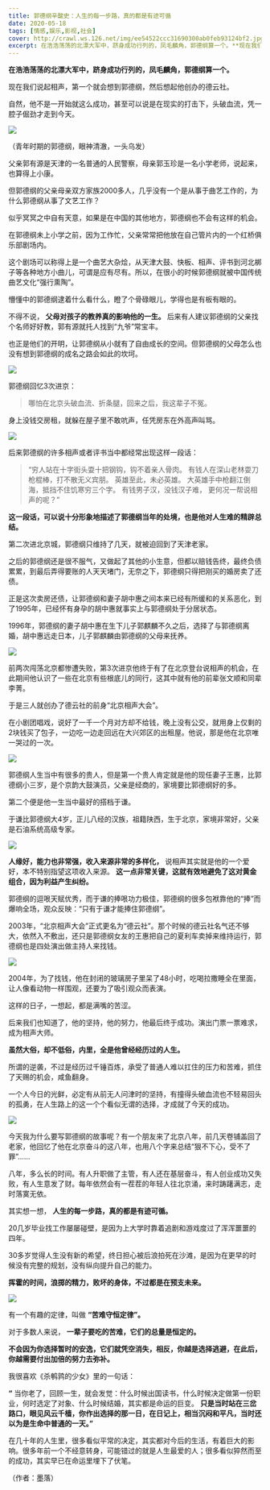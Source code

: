 ```yaml
---
title: 郭德纲辛酸史：人生的每一步路，真的都是有迹可循
date: 2020-05-18
tags: [情感,娱乐,影视,社会]
cover: http://crawl.ws.126.net/img/ee54522ccc31690300ab0feb93124bf2.jpg
excerpt: 在浩浩荡荡的北漂大军中，跻身成功行列的，凤毛麟角，郭德纲算一个。**现在我们说起相声，第一个就会想到郭德纲，然后想起他创办的德云社。自然，他不是一开始就这么成功，甚至可以说是在现实的打击下，头破血流，凭一腔子倔劲才走到今天。
---
```

**在浩浩荡荡的北漂大军中，跻身成功行列的，凤毛麟角，郭德纲算一个。**

现在我们说起相声，第一个就会想到郭德纲，然后想起他创办的德云社。

自然，他不是一开始就这么成功，甚至可以说是在现实的打击下，头破血流，凭一腔子倔劲才走到今天。

![](http://crawl.ws.126.net/img/ee54522ccc31690300ab0feb93124bf2.jpg)  

（青年时期的郭德纲，眼神清澈，一头乌发）

父亲郭有源是天津的一名普通的人民警察，母亲郭玉珍是一名小学老师，说起来，也算得上小康。

但郭德纲的父亲母亲双方家族2000多人，几乎没有一个是从事于曲艺工作的，为什么郭德纲从事了文艺工作？

似乎冥冥之中自有天意，如果是在中国的其他地方，郭德纲也不会有这样的机会。

在郭德纲未上小学之前，因为工作忙，父亲常常把他放在自己管片内的一个红桥俱乐部剧场内。

这个剧场可以称得上是一个曲艺大杂烩，从天津大鼓、快板、相声、评书到河北梆子等各种地方小曲儿，可谓是应有尽有。所以，在很小的时候郭德纲就被中国传统曲艺文化“强行熏陶”。

懵懂中的郭德纲逮着什么看什么，瞪了个骨碌眼儿，学得也是有板有眼的。

不得不说， **父母对孩子的教养真的影响他的一生。** 后来有人建议郭德纲的父亲找个名师好好教，郭有源就托人找到“九爷”常宝丰。

也正是他们的开明，让郭德纲从小就有了自由成长的空间。但郭德纲的父母怎么也没有想到郭德纲的成名之路会如此的坎坷。

![](http://crawl.ws.126.net/img/afd650ecf39ba7ac9080058d0b18ca60.jpg)  

郭德纲回忆3次进京：

> 哪怕在北京头破血流、折条腿，回来之后，我这辈子不冤。

身上没钱交房租，就躲在屋子里不敢吭声，任凭房东在外高声叫骂。

![](http://crawl.ws.126.net/img/e4f8897738aac0c0e26f4fe2f85f325d.jpg)  

后来郭德纲的许多相声或者评书当中都经常出现这样一段话：

> “穷人站在十字街头耍十把钢钩，钩不着亲人骨肉。 有钱人在深山老林耍刀枪棍棒，打不散无义宾朋。 英雄至此，未必英雄。
> 大英雄手中枪翻江倒海，抵挡不住饥寒穷三个字。 有钱男子汉，没钱汉子难， 更何况一帮说相声的呢？”

**这一段话，可以说十分形象地描述了郭德纲当年的处境，也是他对人生难的精辟总结。**

第二次进北京城，郭德纲只维持了几天，就被迫回到了天津老家。

之后的郭德纲还是很不服气，又做起了其他的小生意，但都以赔钱告终，最终负债累累，到最后弄得要账的人天天堵门，无奈之下，郭德纲只得把刚买的婚房卖了还债。

正是这次卖房还债，让郭德纲和妻子胡中惠之间本来已经有所缓和的关系恶化，到了1995年，已经怀有身孕的胡中惠就事实上与郭德纲处于分居状态。

1996年，郭德纲的妻子胡中惠在生下儿子郭麒麟不久之后，选择了与郭德纲离婚，胡中惠远走日本，儿子郭麒麟由郭德纲的父母来抚养。

![](http://crawl.ws.126.net/img/0e89d594371ef4a9a6afaf9b34947ddd.jpg)  

前两次闯荡北京都惨遭失败，第3次进京他终于有了在北京登台说相声的机会，在此期间他认识了一些在北京有些根底儿的同行，这其中就有他的前辈张文顺和同辈李菁。

于是三人就创办了德云社的前身“北京相声大会”。

在小剧团唱戏，说好了一千一个月对方却不给钱，晚上没有公交，就用身上仅剩的2块钱买了包子，一边吃一边走回远在大兴郊区的出租屋。他说，那是他在北京唯一哭过的一次。

![](http://crawl.ws.126.net/img/52330b52f5a1984a8086aed209d5f652.jpg)  

郭德纲人生当中有很多的贵人，但是第一个贵人肯定就是他的现任妻子王惠，比郭德纲小三岁，是个京韵大鼓演员，父亲是经商的，家境要比郭德纲好的多。

第二个便是他一生当中最好的搭档于谦。

于谦比郭德纲大4岁，正儿八经的汉族，祖籍陕西，生于北京，家境非常好，父亲是石油系统高级专家。

![](http://crawl.ws.126.net/img/213883832b3ade9e3bcb937385e383b3.jpg)  

**人缘好，能力也非常强，收入来源非常的多样化，** 说相声其实就是他的一个爱好，本不特别指望这项收入来源。
**这一点非常关键，这就有效地避免了这对黄金组合，因为利益产生纠纷。**

郭德纲的逗哏天赋优秀，而于谦的捧哏功力极佳，郭德纲的很多包袱靠他的“捧”而爆响全场，观众反映：“只有于谦才能捧住郭德纲”。

2003年，“北京相声大会”正式更名为“德云社”。那个时候的德云社名气还不够大，依然入不敷出，还只是郭德纲女友的王惠把自己的夏利车卖掉来维持运行，郭德纲也是四处演出做主持人来找钱。

![](http://crawl.ws.126.net/img/8d4b57cf5e623bcc7a23dee4db6b9ced.jpg)  

2004年，为了找钱，他在封闭的玻璃房子里呆了48小时，吃喝拉撒睡全在里面，让人像看动物一样围观，还要为了吸引观众而表演。

这样的日子，一想起，都是满嘴的苦涩。

后来我们也知道了，他的坚持，他的努力，他最后终于成功。演出门票一票难求，成为相声大师。

**虽然大俗，却不低俗，内里，全是他曾经经历过的人生。**

所谓的逆袭，不过是经历过千锤百炼，承受了普通人难以扛住的压力和苦难，抓住了天赐的机会，咸鱼翻身。

一个人今日的光鲜，必定有从前无人问津时的坚持，有撞得头破血流也不轻易回头的孤勇，在人生路上的这一个个看似无谓的选择，才成就了今天的成功。

![](http://crawl.ws.126.net/img/264a88f37822b22972436c67207480cd.jpg)  

今天我为什么要写郭德纲的故事呢？有一个朋友来了北京八年，前几天卷铺盖回了老家，他回忆了他在北京奋斗的这八年，也用八个字来总结“狠不下心，受不了罪”......

八年，多么长的时间。有人升职做了主管，有人还在基层奋斗，有人创业成功又失败，有人生意发了财。每年依然会有一茬茬的年轻人往北京涌，来时踌躇满志，走时落寞无依。

其实想一想， **人生的每一步路，真的都是有迹可循。**

20几岁毕业找工作屡屡碰壁，是因为上大学时靠着追剧和游戏度过了浑浑噩噩的四年。

30多岁觉得人生没有新的希望，终日担心被后浪拍死在沙滩，是因为在更早的时候没有完整的规划，没有纵向提升自己的能力。

**挥霍的时间，浪掷的精力，败坏的身体，不过都是在预支未来。**

![](http://crawl.ws.126.net/img/097f2acd160d2c780ae68d586a3f19ed.jpg)  

有一个有趣的定律，叫做 **“苦难守恒定律”。**

对于多数人来说， **一辈子要吃的苦难，它们的总量是恒定的。**

**不会因为你选择暂时的安逸，它们就凭空消失，相反，你越是选择逃避，在此后，你越需要付出加倍的努力去弥补。**

我很喜欢《杀鹌鹑的少女》里的一句话：

**“** 当你老了，回顾一生，就会发觉：什么时候出国读书，什么时候决定做第一份职业，何时选定了对象、什么时候结婚，其实都是命运的巨变。
**只是当时站在三岔路口，眼见风云千樯，你作出选择的那一日，在日记上，相当沉闷和平凡，当时还以为是生命中普通的一天。”**

在几十年的人生里，很多看似平常的决定，其实都对今后的生活，有着巨大的影响。很多年前一个不经意转身，可能错过的就是人生最爱的人；很多看似猝然而至的成功，其实早已在命运里埋下了伏笔。

（作者：墨落）

